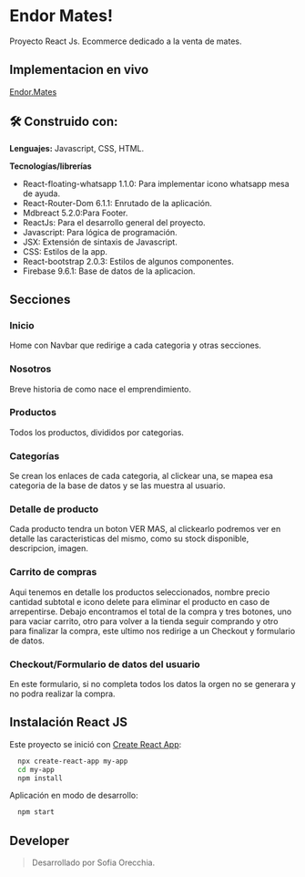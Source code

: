 # Endor Mates!

Proyecto React Js. Ecommerce dedicado a la venta de mates.


## Implementacion en vivo

[Endor.Mates](https://sofiaore.github.io/Endor/)

## 🛠 Construido con:

**Lenguajes:** Javascript, CSS, HTML.

**Tecnologías/librerías** 
 - React-floating-whatsapp 1.1.0: Para implementar icono whatsapp mesa de ayuda.  
 - React-Router-Dom 6.1.1: Enrutado de la aplicación.
 - Mdbreact 5.2.0:Para Footer.
 - ReactJs: Para el desarrollo general del proyecto.
 - Javascript: Para lógica de programación.
 - JSX: Extensión de sintaxis de Javascript.
 - CSS: Estilos de la app.
 - React-bootstrap 2.0.3: Estilos de algunos componentes.
 - Firebase 9.6.1: Base de datos de la aplicacion.

## Secciones
###  Inicio
Home con Navbar que redirige a cada categoria y otras secciones.

###  Nosotros
Breve historia de como nace el emprendimiento.

### Productos
Todos los productos, divididos por categorias.

###  Categorías
Se crean los enlaces de cada categoria, al clickear una, se mapea esa categoria de la base de datos y se las muestra al usuario.

###  Detalle de producto
Cada producto tendra un boton VER MAS, al clickearlo podremos ver en detalle las caracteristicas del mismo, como su stock disponible, descripcion, imagen.

###  Carrito de compras
Aqui tenemos en detalle los productos seleccionados, nombre precio cantidad subtotal e icono delete para eliminar el producto en caso de arrepentirse. Debajo encontramos el total de la compra y tres botones, uno para vaciar carrito, otro para volver a la tienda seguir comprando y otro para finalizar la compra, este ultimo nos redirige a un Checkout  y formulario de datos.

### Checkout/Formulario de datos del usuario
En este formulario, si no completa todos los datos la orgen no se generara y no podra realizar la compra.


## Instalación React JS

Este proyecto se inició con [Create React App](https://github.com/facebook/create-react-app):

```bash
  npx create-react-app my-app
  cd my-app
  npm install
```

Aplicación en modo de desarrollo:
```bash
  npm start
```


## Developer
> Desarrollado por Sofia Orecchia.

